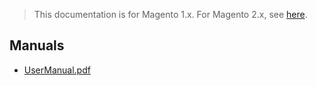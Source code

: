 <blockquote class="important">This documentation is for Magento 1.x. For Magento 2.x, see <a href="https://docs.nickolasburr.com/magento/extensions/2.x/tokenizeuserauthentication/latest/">here</a>.</blockquote>

## Manuals

- [UserManual.pdf](https://docs.nickolasburr.com/magento/extensions/1.x/tokenizeuserauthentication/1.0.0/manuals/UserManual.pdf)

